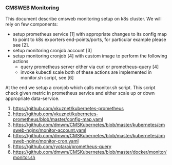 ### CMSWEB Monitoring
This document describe cmsweb monitoring setup on k8s cluster.
We will rely on few components:
- setup prometheus service [1] with appropriate changes to its config map to
  point to k8s exporters end-points/ports, for particular example
  please see [2].
- setup monitoring cronjob account [3]
- setup monitoring cronjob [4] with custom image to perform the following actions
  - query prometheus server either via curl or prometheus-query [4]
  - invoke kubectl scale 
  both of these actions are implemented in monitor.sh script, see [6]

At the end we setup a cronjob which calls monitor.sh script. This script
check given metric in prometheus service and either scale up or down
appropriate data-service.

1. https://github.com/vkuznet/kubernetes-prometheus
2. https://github.com/vkuznet/kubernetes-prometheus/blob/master/config-map.yaml
3. https://github.com/dmwm/CMSKubernetes/blob/master/kubernetes/cmsweb-nginx/monitor-account.yaml
4. https://github.com/dmwm/CMSKubernetes/blob/master/kubernetes/cmsweb-nginx/monitor-cron.yaml
5. https://github.com/ryotarai/prometheus-query
6. https://github.com/dmwm/CMSKubernetes/blob/master/docker/monitor/monitor.sh
